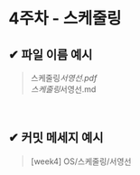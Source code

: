 # 4주차 - 스케줄링

## ✔ 파일 이름 예시

> 스케줄링*서영선.pdf<br>
> 스케줄링*서영선.md

<br>

## ✔ 커밋 메세지 예시

> [week4] OS/스케줄링/서영선

